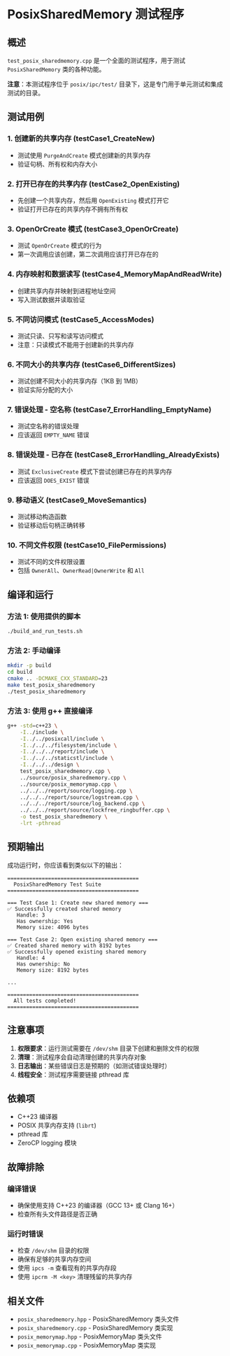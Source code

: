 # PosixSharedMemory 测试程序

## 概述

`test_posix_sharedmemory.cpp` 是一个全面的测试程序，用于测试 `PosixSharedMemory` 类的各种功能。

**注意**：本测试程序位于 `posix/ipc/test/` 目录下，这是专门用于单元测试和集成测试的目录。

## 测试用例

### 1. 创建新的共享内存 (testCase1_CreateNew)
- 测试使用 `PurgeAndCreate` 模式创建新的共享内存
- 验证句柄、所有权和内存大小

### 2. 打开已存在的共享内存 (testCase2_OpenExisting)
- 先创建一个共享内存，然后用 `OpenExisting` 模式打开它
- 验证打开已存在的共享内存不拥有所有权

### 3. OpenOrCreate 模式 (testCase3_OpenOrCreate)
- 测试 `OpenOrCreate` 模式的行为
- 第一次调用应该创建，第二次调用应该打开已存在的

### 4. 内存映射和数据读写 (testCase4_MemoryMapAndReadWrite)
- 创建共享内存并映射到进程地址空间
- 写入测试数据并读取验证

### 5. 不同访问模式 (testCase5_AccessModes)
- 测试只读、只写和读写访问模式
- 注意：只读模式不能用于创建新的共享内存

### 6. 不同大小的共享内存 (testCase6_DifferentSizes)
- 测试创建不同大小的共享内存（1KB 到 1MB）
- 验证实际分配的大小

### 7. 错误处理 - 空名称 (testCase7_ErrorHandling_EmptyName)
- 测试空名称的错误处理
- 应该返回 `EMPTY_NAME` 错误

### 8. 错误处理 - 已存在 (testCase8_ErrorHandling_AlreadyExists)
- 测试 `ExclusiveCreate` 模式下尝试创建已存在的共享内存
- 应该返回 `DOES_EXIST` 错误

### 9. 移动语义 (testCase9_MoveSemantics)
- 测试移动构造函数
- 验证移动后句柄正确转移

### 10. 不同文件权限 (testCase10_FilePermissions)
- 测试不同的文件权限设置
- 包括 `OwnerAll`、`OwnerRead|OwnerWrite` 和 `All`

## 编译和运行

### 方法 1: 使用提供的脚本
```bash
./build_and_run_tests.sh
```

### 方法 2: 手动编译
```bash
mkdir -p build
cd build
cmake .. -DCMAKE_CXX_STANDARD=23
make test_posix_sharedmemory
./test_posix_sharedmemory
```

### 方法 3: 使用 g++ 直接编译
```bash
g++ -std=c++23 \
    -I../include \
    -I../../posixcall/include \
    -I../../../filesystem/include \
    -I../../../report/include \
    -I../../../staticstl/include \
    -I../../../design \
    test_posix_sharedmemory.cpp \
    ../source/posix_sharedmemory.cpp \
    ../source/posix_memorymap.cpp \
    ../../../report/source/logging.cpp \
    ../../../report/source/logstream.cpp \
    ../../../report/source/log_backend.cpp \
    ../../../report/source/lockfree_ringbuffer.cpp \
    -o test_posix_sharedmemory \
    -lrt -pthread
```

## 预期输出

成功运行时，你应该看到类似以下的输出：

```
==========================================
  PosixSharedMemory Test Suite
==========================================

=== Test Case 1: Create new shared memory ===
✅ Successfully created shared memory
   Handle: 3
   Has ownership: Yes
   Memory size: 4096 bytes

=== Test Case 2: Open existing shared memory ===
✅ Created shared memory with 8192 bytes
✅ Successfully opened existing shared memory
   Handle: 4
   Has ownership: No
   Memory size: 8192 bytes

...

==========================================
  All tests completed!
==========================================
```

## 注意事项

1. **权限要求**：运行测试需要在 `/dev/shm` 目录下创建和删除文件的权限
2. **清理**：测试程序会自动清理创建的共享内存对象
3. **日志输出**：某些错误日志是预期的（如测试错误处理时）
4. **线程安全**：测试程序需要链接 pthread 库

## 依赖项

- C++23 编译器
- POSIX 共享内存支持 (`librt`)
- pthread 库
- ZeroCP logging 模块

## 故障排除

### 编译错误
- 确保使用支持 C++23 的编译器（GCC 13+ 或 Clang 16+）
- 检查所有头文件路径是否正确

### 运行时错误
- 检查 `/dev/shm` 目录的权限
- 确保有足够的共享内存空间
- 使用 `ipcs -m` 查看现有的共享内存段
- 使用 `ipcrm -M <key>` 清理残留的共享内存

## 相关文件

- `posix_sharedmemory.hpp` - PosixSharedMemory 类头文件
- `posix_sharedmemory.cpp` - PosixSharedMemory 类实现
- `posix_memorymap.hpp` - PosixMemoryMap 类头文件
- `posix_memorymap.cpp` - PosixMemoryMap 类实现

